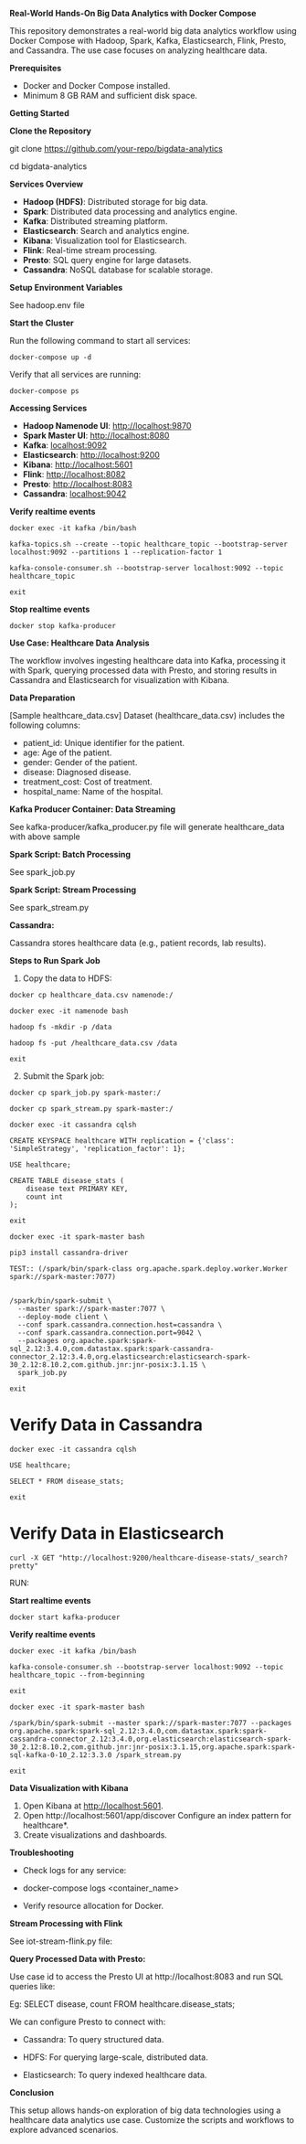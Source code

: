 **Real-World Hands-On Big Data Analytics with Docker Compose**

This repository demonstrates a real-world big data analytics workflow using Docker Compose with Hadoop, Spark, Kafka, Elasticsearch, Flink, Presto, and Cassandra. The use case focuses on analyzing healthcare data.

**Prerequisites**

- Docker and Docker Compose installed.
- Minimum 8 GB RAM and sufficient disk space.

**Getting Started**

**Clone the Repository**

git clone https://github.com/your-repo/bigdata-analytics

cd bigdata-analytics

**Services Overview**

- **Hadoop (HDFS)**: Distributed storage for big data.
- **Spark**: Distributed data processing and analytics engine.
- **Kafka**: Distributed streaming platform.
- **Elasticsearch**: Search and analytics engine.
- **Kibana**: Visualization tool for Elasticsearch.
- **Flink**: Real-time stream processing.
- **Presto**: SQL query engine for large datasets.
- **Cassandra**: NoSQL database for scalable storage.

**Setup Environment Variables**

See hadoop.env file

**Start the Cluster**

Run the following command to start all services:
```
docker-compose up -d
```

Verify that all services are running:
```
docker-compose ps
```


**Accessing Services**

- **Hadoop Namenode UI**: [http://localhost:9870](http://localhost:9870/)
- **Spark Master UI**: [http://localhost:8080](http://localhost:8080/)
- **Kafka**: <localhost:9092>
- **Elasticsearch**: [http://localhost:9200](http://localhost:9200/)
- **Kibana**: [http://localhost:5601](http://localhost:5601/)
- **Flink**: [http://localhost:8082](http://localhost:8082/)
- **Presto**: [http://localhost:8083](http://localhost:8083/)
- **Cassandra**: <localhost:9042>

**Verify realtime events**
```
docker exec -it kafka /bin/bash

kafka-topics.sh --create --topic healthcare_topic --bootstrap-server localhost:9092 --partitions 1 --replication-factor 1

kafka-console-consumer.sh --bootstrap-server localhost:9092 --topic healthcare_topic

exit
```

**Stop realtime events**
```
docker stop kafka-producer
```

**Use Case: Healthcare Data Analysis**

The workflow involves ingesting healthcare data into Kafka, processing it with Spark, querying processed data with Presto, and storing results in Cassandra and Elasticsearch for visualization with Kibana.

**Data Preparation**

[Sample healthcare_data.csv]
Dataset (healthcare_data.csv) includes the following columns:
- patient_id: Unique identifier for the patient.
- age: Age of the patient.
- gender: Gender of the patient.
- disease: Diagnosed disease.
- treatment_cost: Cost of treatment.
- hospital_name: Name of the hospital.

**Kafka Producer Container: Data Streaming**

See kafka-producer/kafka_producer.py file will generate healthcare_data with above sample

**Spark Script: Batch Processing**

See spark_job.py

**Spark Script: Stream Processing**

See spark_stream.py


**Cassandra:**

Cassandra stores healthcare data (e.g., patient records, lab results).


**Steps to Run Spark Job**

1. Copy the data to HDFS:

```Docker
docker cp healthcare_data.csv namenode:/

docker exec -it namenode bash

hadoop fs -mkdir -p /data

hadoop fs -put /healthcare_data.csv /data

exit
```

2. Submit the Spark job:

```
docker cp spark_job.py spark-master:/

docker cp spark_stream.py spark-master:/

docker exec -it cassandra cqlsh

CREATE KEYSPACE healthcare WITH replication = {'class': 'SimpleStrategy', 'replication_factor': 1};

USE healthcare;

CREATE TABLE disease_stats (
    disease text PRIMARY KEY,
    count int
);

exit
```

```
docker exec -it spark-master bash

pip3 install cassandra-driver

TEST:: (/spark/bin/spark-class org.apache.spark.deploy.worker.Worker spark://spark-master:7077)


/spark/bin/spark-submit \
  --master spark://spark-master:7077 \
  --deploy-mode client \
  --conf spark.cassandra.connection.host=cassandra \
  --conf spark.cassandra.connection.port=9042 \
  --packages org.apache.spark:spark-sql_2.12:3.4.0,com.datastax.spark:spark-cassandra-connector_2.12:3.4.0,org.elasticsearch:elasticsearch-spark-30_2.12:8.10.2,com.github.jnr:jnr-posix:3.1.15 \
  spark_job.py

exit
```

# Verify Data in Cassandra
```
docker exec -it cassandra cqlsh

USE healthcare;

SELECT * FROM disease_stats;

exit
```

# Verify Data in Elasticsearch
```
curl -X GET "http://localhost:9200/healthcare-disease-stats/_search?pretty"
```

RUN:

**Start realtime events**
```
docker start kafka-producer
```
**Verify realtime events**
```
docker exec -it kafka /bin/bash

kafka-console-consumer.sh --bootstrap-server localhost:9092 --topic healthcare_topic --from-beginning

exit
```

```
docker exec -it spark-master bash

/spark/bin/spark-submit --master spark://spark-master:7077 --packages org.apache.spark:spark-sql_2.12:3.4.0,com.datastax.spark:spark-cassandra-connector_2.12:3.4.0,org.elasticsearch:elasticsearch-spark-30_2.12:8.10.2,com.github.jnr:jnr-posix:3.1.15,org.apache.spark:spark-sql-kafka-0-10_2.12:3.3.0 /spark_stream.py

exit
```

**Data Visualization with Kibana**

1. Open Kibana at [http://localhost:5601](http://localhost:5601/).
2. Open http://localhost:5601/app/discover
    Configure an index pattern for healthcare*.
3. Create visualizations and dashboards.


**Troubleshooting**

- Check logs for any service:

- docker-compose logs <container_name>

- Verify resource allocation for Docker.


**Stream Processing with Flink**

See iot-stream-flink.py file:



**Query Processed Data with Presto:**

Use case id to access the Presto UI at http://localhost:8083 and run SQL queries like:

Eg: SELECT disease, count FROM healthcare.disease_stats;

We can configure Presto to connect with:

- Cassandra: To query structured data.

- HDFS: For querying large-scale, distributed data.

- Elasticsearch: To query indexed healthcare data.


**Conclusion**

This setup allows hands-on exploration of big data technologies using a healthcare data analytics use case. Customize the scripts and workflows to explore advanced scenarios.

